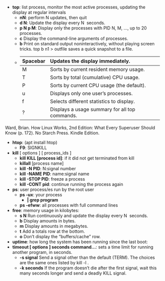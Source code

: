 * **top**: list process, monitor the most active processes, updating the display at regular intervals
	* **nN**: perform N updates, then quit
	* **d N**: Update the display every N  seconds. 
	* **p N p M**: Display only the processes with PID N, M, ..., up to 20 processes. 
	* **c** Display the command-line arguments of processes. 
	* **b** Print on standard output noninteractively, without playing screen tricks. top b n1 > outfile saves a quick snapshot to a file. 
	* |Spacebar |	Updates the display immediately. 		|
	  |:---	    | :---------------------------------------------- 	|
	  |M 	    | Sorts by current resident memory usage.  		|
	  |T 	    | Sorts by total (cumulative) CPU usage. 		|
	  |P   	    | Sorts by current CPU usage (the default).		|
	  |u 	    | Displays only one user’s processes. 		|
	  |f   	    | Selects different statistics to display.		|
	  |?        | Displays a usage summary for all top commands. 	|

Ward, Brian. How Linux Works, 2nd Edition: What Every Superuser Should Know (p. 172). No Starch Press. Kindle Edition. 
* **htop**: (apt install htop)
	* **F9**: SIGNKILL
* **kill** [ options ] [ process_ids ] 
	* **kill KILL [process id]**: if it did not get terminated from kill
	* **killall** [process name]
	* **kill -N PID**: N:signal number 
	* **kill -NAME PID**: name:signal name
	* **kill -STOP PID**: freeze a process 
	* **kill -CONT pid**: continue running the process again 
* **ps**: user process/es run by the root user
	* **ps -ux**: your process 
		* **| grep program**
	* **ps -efww**: all processes with full command lines 
* **free**: memory usage in kilobytes: 
	* **s N** Run continuously and update the display every N  seconds. 
	* **b** Display amounts in bytes. 
	* **m** Display amounts in megabytes. 
	* **t** Add a totals row at the bottom. 
	* **o** Don’t display the “buffers/cache” row. 
* **uptime**: how long the system has been running since the last boot: 
* **timeout [ options ] seconds command...**: sets a time limit for running another program, in seconds. 
 	* **-s signal** Send a signal other than the default (TERM). The choices are the same ones listed by kill -l . 
 	* **-k seconds** If the program doesn’t die after the first signal, wait this many seconds longer and send a deadly KILL signal. 

